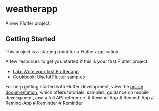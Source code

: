 # weatherapp

A new Flutter project.

## Getting Started

This project is a starting point for a Flutter application.

A few resources to get you started if this is your first Flutter project:

- [Lab: Write your first Flutter app](https://docs.flutter.dev/get-started/codelab)
- [Cookbook: Useful Flutter samples](https://docs.flutter.dev/cookbook)

For help getting started with Flutter development, view the
[online documentation](https://docs.flutter.dev/), which offers tutorials,
samples, guidance on mobile development, and a full API reference.
#   R e m i n d - A p p  
 #   R e m i n d - A p p  
 #   R e m i n d - A p p  
 #   R e m i n d e r  
 #   R e m i n d e r  
 